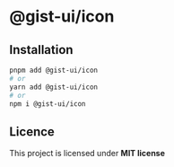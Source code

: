 # @gist-ui/icon



## Installation

```bash
pnpm add @gist-ui/icon
# or
yarn add @gist-ui/icon
# or
npm i @gist-ui/icon
```

## Licence

This project is licensed under **MIT license**